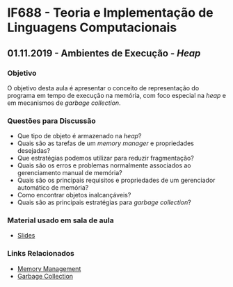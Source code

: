 # IF688 - Teoria e Implementação de Linguagens Computacionais

## 01.11.2019 - Ambientes de Execução - _Heap_

### Objetivo

O objetivo desta aula é apresentar o conceito de representação do programa em tempo de execução na memória, com foco especial na _heap_ e em mecanismos de _garbage collection_. 

### Questões para Discussão

- Que tipo de objeto é armazenado na _heap_?
- Quais são as tarefas de um _memory manager_ e propriedades desejadas?
- Que estratégias podemos utilizar para reduzir fragmentação?
- Quais são os erros e problemas normalmente associados ao gerenciamento manual de memória?
- Quais são os principais requisitos e propriedades de um gerenciador automático de memória?
- Como encontrar objetos inalcançáveis?
- Quais são as principais estratégias para _garbage collection_?

### Material usado em sala de aula

- [Slides](https://drive.google.com/open?id=1pQkt6Z5dZZ3RtgiYm5t9GLe7E0OYQ28Y)

### Links Relacionados

- [Memory Management](https://en.wikipedia.org/wiki/Memory_management#HEAP)
- [Garbage Collection](https://en.wikipedia.org/wiki/Garbage_collection_(computer_science))